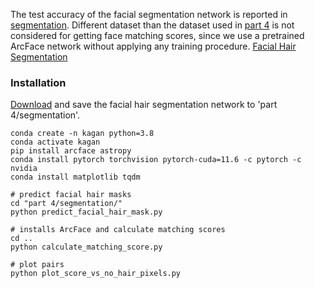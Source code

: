 The test accuracy of the facial segmentation network is reported in [segmentation](./part%204/segmentation/). Different dataset than the dataset used in [part 4](./part%204/) is not considered for getting face matching scores, since we use a pretrained ArcFace network without applying any training procedure.
[Facial Hair Segmentation](./segmentation/)

### Installation
[Download](https://drive.google.com/file/d/1KSa9_g_cL047Z0B2hEn8cRPsDP7sjPXC/view?usp=share_link) and save the facial hair segmentation network to 'part 4/segmentation'.
```
conda create -n kagan python=3.8
conda activate kagan
pip install arcface astropy
conda install pytorch torchvision pytorch-cuda=11.6 -c pytorch -c nvidia
conda install matplotlib tqdm

# predict facial hair masks
cd "part 4/segmentation/"
python predict_facial_hair_mask.py

# installs ArcFace and calculate matching scores
cd ..
python calculate_matching_score.py

# plot pairs
python plot_score_vs_no_hair_pixels.py
```
